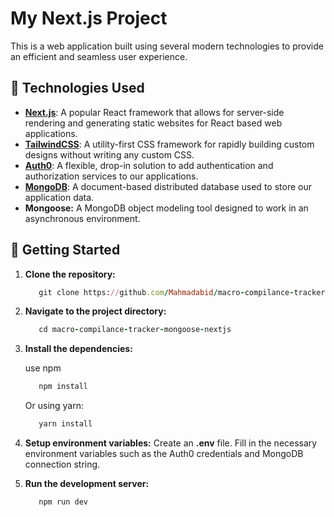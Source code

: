 # My Next.js Project

This is a web application built using several modern technologies to provide an efficient and seamless user experience.

## 🚀 Technologies Used

- **[Next.js](https://nextjs.org/)**: A popular React framework that allows for server-side rendering and generating static websites for React based web applications.
- **[TailwindCSS](https://tailwindcss.com/)**: A utility-first CSS framework for rapidly building custom designs without writing any custom CSS.
- **[Auth0](https://auth0.com/)**: A flexible, drop-in solution to add authentication and authorization services to our applications.
- **[MongoDB](https://www.mongodb.com/)**: A document-based distributed database used to store our application data.
- **Mongoose:** A MongoDB object modeling tool designed to work in an asynchronous environment.

## 🎉 Getting Started

1. **Clone the repository:**
   ```ruby
      git clone https://github.com/Mahmadabid/macro-compilance-tracker-mongoose-nextjs
   ```
2. **Navigate to the project directory:**
   ```ruby
      cd macro-compilance-tracker-mongoose-nextjs
   ```
4. **Install the dependencies:**
   
   use npm
   ```ruby
      npm install
   ```
   Or using yarn:
   ```ruby
      yarn install
   ```

6. **Setup environment variables:**
Create an **.env** file. Fill in the necessary environment variables such as the Auth0 credentials and MongoDB connection string.
7. **Run the development server:**
   ```ruby
      npm run dev
   ```


